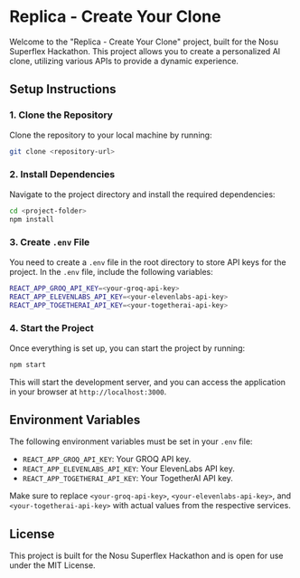 
# Replica - Create Your Clone

Welcome to the "Replica - Create Your Clone" project, built for the Nosu Superflex Hackathon. This project allows you to create a personalized AI clone, utilizing various APIs to provide a dynamic experience.

## Setup Instructions

### 1. Clone the Repository
Clone the repository to your local machine by running:

```bash
git clone <repository-url>
```

### 2. Install Dependencies
Navigate to the project directory and install the required dependencies:

```bash
cd <project-folder>
npm install
```

### 3. Create `.env` File
You need to create a `.env` file in the root directory to store API keys for the project. In the `.env` file, include the following variables:

```bash
REACT_APP_GROQ_API_KEY=<your-groq-api-key>
REACT_APP_ELEVENLABS_API_KEY=<your-elevenlabs-api-key>
REACT_APP_TOGETHERAI_API_KEY=<your-togetherai-api-key>
```

### 4. Start the Project
Once everything is set up, you can start the project by running:

```bash
npm start
```

This will start the development server, and you can access the application in your browser at `http://localhost:3000`.

## Environment Variables

The following environment variables must be set in your `.env` file:

- `REACT_APP_GROQ_API_KEY`: Your GROQ API key.
- `REACT_APP_ELEVENLABS_API_KEY`: Your ElevenLabs API key.
- `REACT_APP_TOGETHERAI_API_KEY`: Your TogetherAI API key.

Make sure to replace `<your-groq-api-key>`, `<your-elevenlabs-api-key>`, and `<your-togetherai-api-key>` with actual values from the respective services.

## License

This project is built for the Nosu Superflex Hackathon and is open for use under the MIT License.

